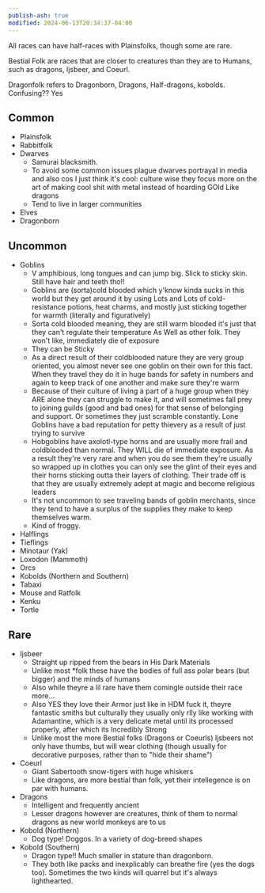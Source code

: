 ```yaml
---
publish-ash: true
modified: 2024-06-13T20:34:37-04:00
---
```

All races can have half-races with Plainsfolks, though some are rare.

Bestial Folk are races that are closer to creatures than they are to Humans, such as dragons, Ijsbeer, and Coeurl.

Dragonfolk refers to Dragonborn, Dragons, Half-dragons, kobolds. Confusing?? Yes

## Common
- Plainsfolk
- Rabbitfolk
- Dwarves
	- Samurai blacksmith.
	- To avoid some common issues plague dwarves portrayal in media and also cos I just think it's cool: culture wise they focus more on the art of making cool shit with metal instead of hoarding GOld Like dragons
	- Tend to live in larger communities
- Elves
- Dragonborn

## Uncommon
- Goblins
	- V amphibious, long tongues and can jump big. Slick to sticky skin. Still have hair and teeth tho!!
	-  Goblins are (sorta)cold blooded which y'know kinda sucks in this world but they get around it by using Lots and Lots of cold-resistance potions, heat charms, and mostly just sticking together for warmth (literally and figuratively)
    - Sorta cold blooded meaning, they are still warm blooded it's just that they can't regulate their temperature As Well as other folk. They won't like, immediately die of exposure
    - They can be Sticky
    - As a direct result of their coldblooded nature they are very group oriented, you almost never see one goblin on their own for this fact. When they travel they do it in huge bands for safety in numbers and again to keep track of one another and make sure they're warm
    - Because of their culture of living a part of a huge group when they ARE alone they can struggle to make it, and will sometimes fall prey to joining guilds (good and bad ones) for that sense of belonging and support. Or sometimes they just scramble constantly. Lone Goblins have a bad reputation for petty thievery as a result of just trying to survive
    - Hobgoblins have axolotl-type horns and are usually more frail and coldblooded than normal. They WILL die of immediate exposure. As a result they're very rare and when you do see them they're usually so wrapped up in clothes you can only see the glint of their eyes and their horns sticking outta their layers of clothing. Their trade off is that they are usually extremely adept at magic and become religious leaders
    - It's not uncommon to see traveling bands of goblin merchants, since they tend to have a surplus of the supplies they make to keep themselves warm.
    - Kind of froggy.
- Halflings
- Tieflings
- Minotaur (Yak)
- Loxodon (Mammoth)
- Orcs
- Kobolds (Northern and Southern)
- Tabaxi
- Mouse and Ratfolk
- Kenku
- Tortle

## Rare
- Ijsbeer
	- Straight up ripped from the bears in His Dark Materials
	- Unlike most \*folk these have the bodies of full ass polar bears (but bigger) and the minds of humans
	- Also while theyre a lil rare have them comingle outside their race more... 
	- Also YES they love their Armor just like in HDM fuck it, theyre fantastic smiths but culturally they usually only rlly like working with Adamantine, which is a very delicate metal until its processed properly, after which its Incredibly Strong
	- Unlike most the more Bestial folks (Dragons or Coeurls) Ijsbeers not only have thumbs, but will wear clothing (though usually for decorative purposes, rather than to "hide their shame")
- Coeurl
	- Giant Sabertooth snow-tigers with huge whiskers
	- Like dragons, are more bestial than folk, yet their intellegence is on par with humans.
- Dragons
	- Intelligent and frequently ancient
	- Lesser dragons however are creatures, think of them to normal dragons as new world monkeys are to us
- Kobold (Northern)
	- Dog type! Doggos. In a variety of dog-breed shapes
- Kobold (Southern)
	- Dragon type!! Much smaller in stature than dragonborn.
	- They both like packs and inexplicably can breathe fire (yes the dogs too). Sometimes the two kinds will quarrel but it's always lighthearted.
